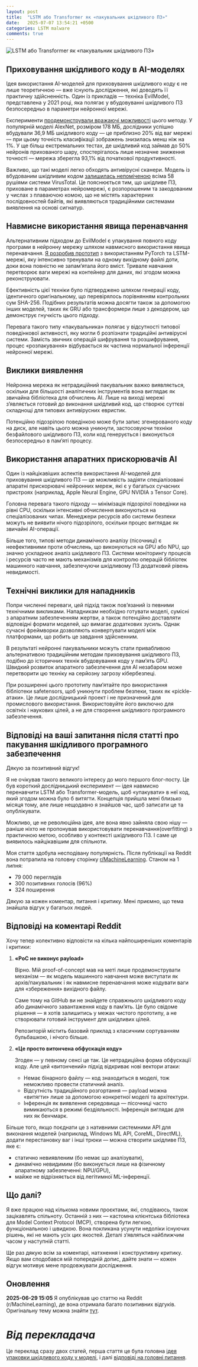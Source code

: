 ```yaml
---
layout: post
title:  "LSTM або Transformer як «пакувальник шкідливого ПЗ»"
date:   2025-07-07 13:54:21 +0500
categories: LSTM malware
comments: true
---
```


![LSTM або Transformer як «пакувальник шкідливого ПЗ»](/img/lstm-malware/lstm-packer-min.png)

## Приховування шкідливого коду в AI-моделях

Ідея використання AI-моделей для приховування шкідливого коду є не лише теоретичною — вже існують дослідження, які доводять її практичну здійсненність. Один із прикладів — техніка EvilModel, представлена у 2021 році, яка полягає у вбудовуванні шкідливого ПЗ безпосередньо в параметри нейронної мережі.

Експерименти [продемонстрували вражаючі можливості](https://ar5iv.labs.arxiv.org/html/2107.08590) цього методу. У популярній моделі AlexNet, розміром 178 МБ, дослідники успішно вбудували 36,9 МБ шкідливого коду — це приблизно 20% від ваг мережі — при цьому точність класифікації зображень знизилась менш ніж на 1%. У ще більш екстремальних тестах, де шкідливий код займав до 50% нейронів прихованого шару, спостерігалось лише незначне зниження точності — мережа зберегла 93,1% від початкової продуктивності.

Важливо, що такі моделі легко обходять антивірусні сканери. <!--more--> Модель із вбудованим шкідливим кодом [залишилась непоміченою](https://stareintothelightsmypretties.jore.cc/news/n0385327/) всіма 58 рушіями системи VirusTotal. Це пояснюється тим, що шкідливе ПЗ, приховане в параметрах нейромережі, є розпорошеним та закодованим у числах з плаваючою комою, що не містять характерних послідовностей байтів, які виявляються традиційними системами виявлення на основі сигнатур.

## Навмисне використання явища перенавчання

Альтернативним підходом до EvilModel є упакування повного коду програми в нейронну мережу шляхом навмисного використання явища перенавчання. [Я розробив прототип](https://github.com/piotrmaciejbednarski/lstm-memorizer) з використанням PyTorch та LSTM-мережі, яку інтенсивно тренували на одному вихідному файлі доти, доки вона повністю не запам’ятала його вміст. Тривале навчання перетворює ваги мережі на контейнер для даних, які згодом можна реконструювати.

Ефективність цієї техніки було підтверджено шляхом генерації коду, ідентичного оригінальному, що перевірялось порівнянням контрольних сум SHA-256. Подібних результатів можна досягти також за допомогою інших моделей, таких як GRU або трансформери лише з декодером, що демонструє гнучкість цього підходу.

Перевага такого типу «пакувальника» полягає у відсутності типової поведінкової активності, яку могли б розпізнати традиційні антивірусні системи. Замість звичних операцій шифрування та розшифрування, процес «розпакування» відбувається як частина нормальної інференції нейронної мережі.

## Виклики виявлення

Нейронна мережа як нетрадиційний пакувальник важко виявляється, оскільки для більшості аналітичних інструментів вона виглядає як звичайна бібліотека для обчислень AI. Лише на виході мережі з’являється готовий до виконання шкідливий код, що створює суттєві складнощі для типових антивірусних евристик.

Потенційно підозрілою поведінкою може бути запис згенерованого коду на диск, але навіть цього можна уникнути, застосовуючи техніки безфайлового шкідливого ПЗ, коли код генерується і виконується безпосередньо в пам’яті процесу.

## Використання апаратних прискорювачів AI

Один із найцікавіших аспектів використання AI-моделей для приховування шкідливого ПЗ — це можливість задіяти спеціалізовані апаратні прискорювачі нейронних мереж, які є у багатьох сучасних пристроях (наприклад, Apple Neural Engine, GPU NVIDIA з Tensor Core).

Головна перевага такого підходу — мінімізація підозрілої поведінки на рівні CPU, оскільки інтенсивні обчислення виконуються на спеціалізованих чипах. Менеджери ресурсів або системи безпеки можуть не виявити нічого підозрілого, оскільки процес виглядає як звичайні AI-операції.

Більше того, типові методи динамічного аналізу (пісочниці) є неефективними проти обчислень, що виконуються на GPU або NPU, що значно ускладнює аналіз шкідливого ПЗ. Системи моніторингу процесів і ресурсів часто не мають механізмів для контролю операцій бібліотек машинного навчання, забезпечуючи шкідливому ПЗ додатковий рівень невидимості.

## Технічні виклики для нападників

Попри численні переваги, цей підхід також пов’язаний із певними технічними викликами. Нападникам необхідно готувати моделі, сумісні з апаратним забезпеченням жертви, а також потенційно доставляти відповідні формати моделей, що вимагає додаткових зусиль. Однак сучасні фреймворки дозволяють конвертувати моделі між платформами, що робить це завдання здійсненним.

В результаті нейронні пакувальники можуть стати привабливою альтернативою традиційним методам приховування шкідливого ПЗ, подібно до історичних технік вбудовування коду у пам’ять GPU. Швидкий розвиток апаратного забезпечення для AI незабаром може перетворити цю техніку на серйозну загрозу кібербезпеці.

При розширенні цього прототипу пам’ятайте про використання бібліотеки safetensors, щоб уникнути проблем безпеки, таких як «pickle-атаки». Це лише дослідницький проект і не призначений для промислового використання. Використовуйте його виключно для освітніх і наукових цілей, а не для створення шкідливого програмного забезпечення.

## Відповіді на ваші запитання після статті про пакування шкідливого програмного забезпечення

Дякую за позитивний відгук!

Я не очікував такого великого інтересу до мого першого блог-посту. Це був короткий дослідницький експеримент — ідея навмисно перенавчити LSTM або Transformer-модель, щоб «упакувати» в неї код, який згодом можна було б витягти. Концепція прийшла мені близько місяця тому, але лише нещодавно я знайшов час, щоб записати це та опублікувати.

Можливо, це не революційна ідея, але вона явно зайняла свою нішу — раніше ніхто не пропонував використовувати перенавчання(overfitting) з практичною метою, особливо у контексті шкідливого ПЗ. І саме це виявилось найцікавішим для спільноти.

Моя стаття здобула несподівану популярність. Після публікації на Reddit вона потрапила на головну сторінку [r/MachineLearning](https://www.reddit.com/r/MachineLearning). Станом на 1 липня:

- 79 000 переглядів  
- 300 позитивних голосів (96%)  
- 324 поширення  

Дякую за кожен коментар, питання і критику. Мені приємно, що тема знайшла відгук у багатьох людей.

## Відповіді на коментарі Reddit

Хочу тепер колективно відповісти на кілька найпоширеніших коментарів і критики:

1. **«PoC не виконує payload»**

    Вірно. Мій proof-of-concept мав на меті лише продемонструвати механізм — як модель машинного навчання може виступати як архів/пакувальник і як навмисне перенавчання може кодувати ваги для «збереження» вихідного файлу.

    Саме тому на GitHub ви не знайдете справжнього шкідливого коду або динамічного завантаження коду в пам’ять. Це було свідоме рішення — я хотів залишитись у межах чистого прототипу, а не створювати готовий інструмент для шкідливих цілей.

    Репозиторій містить базовий приклад з класичним сортуванням бульбашкою, і нічого більше.

2. **«Це просто витончена обфускація коду»**

    Згоден — у певному сенсі це так. Це нетрадиційна форма обфускації коду. Але цей «витончений» підхід відкриває нові вектори атаки:

    - Немає бінарного файлу — код знаходиться в моделі, тож неможливо провести статичний аналіз.
    - Відсутність традиційного розгортання — payload можна «витягти» лише за допомогою конкретної моделі та архітектури.
    - Інференція як виявлення середовища — пісочниці часто вимикаються в режимі бездіяльності. Інференція виглядає для них як бенчмарк.

Більше того, якщо поєднати це з нативними системними API для виконання моделей (наприклад, Windows ML API, CoreML, DirectML), додати перестановку ваг і інші трюки — можна створити шкідливе ПЗ, яке є:

- статично невиявленим (бо немає що аналізувати),
- динамічно невидимим (бо виконується лише на фізичному апаратному забезпеченні: NPU/GPU),
- майже не відрізняється від легітимної ML-інференції.

## Що далі?

Я вже працюю над кількома новими проєктами, які, сподіваюсь, також зацікавлять спільноту. Останній з них — кастомна клієнтська бібліотека для Model Context Protocol (MCP), створена бути легкою, функціональною і швидкою. Вона покликана усунути недоліки існуючих рішень, які не мають усіх цих якостей. Деталі з’являться найближчим часом у наступній статті.

Ще раз дякую всім за коментарі, натхнення і конструктивну критику. Якщо вам сподобався мій попередній допис, дайте знати — кожен відгук мотивує мене продовжувати дослідження.

## Оновлення

**2025-06-29 15:05** Я опублікував цю статтю на Reddit (r/MachineLearning), де вона отримала багато позитивних відгуків. Оригінальну тему можна знайти [тут](https://www.reddit.com/r/MachineLearning/comments/1ln4omn/r_lstm_or_transformer_as_malware_packer/).

# *Від перекладача*

Це переклад сразу двох статей, перша стаття це була головна [ідея упаковки шкідливого коду у моделі](https://bednarskiwsieci.pl/en/blog/lstm-or-transformer-as-malware-packer/), і далі [відповіді на головні питання](https://bednarskiwsieci.pl/en/blog/answers-to-your-questions-after-the-malware-packer-article/).